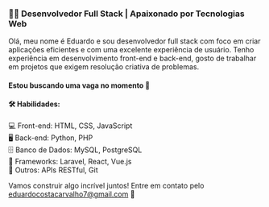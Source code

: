 ### 👨‍💻 Desenvolvedor Full Stack | Apaixonado por Tecnologias Web

Olá, meu nome é Eduardo e sou desenvolvedor full stack com foco em criar aplicações eficientes e com uma excelente experiência de usuário. Tenho experiência em desenvolvimento front-end e back-end, gosto de trabalhar em projetos que exigem resolução criativa de problemas.

#### Estou buscando uma vaga no momento 👀

#### 🛠️ Habilidades:

💻 Front-end: HTML, CSS, JavaScript <br>
🖥️ Back-end: Python, PHP <br>
🗄️ Banco de Dados: MySQL, PostgreSQL <br>
🚀 Frameworks: Laravel, React, Vue.js <br>
🔧 Outros: APIs RESTful, Git

Vamos construir algo incrível juntos! Entre em contato pelo eduardocostacarvalho7@gmail.com 🚀
